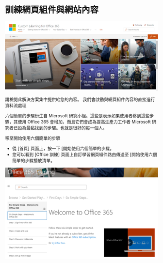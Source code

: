 # <a name="training-webpart-and-site-content"></a>訓練網頁組件與網站內容

![六個簡單的步驟](media/clo365homepage.png)

請檢閱此解決方案集中提供給您的內容。 我們會啟動與網頁組件內容的直接進行資料流處理 




六個簡單的步驟衍生自 Microsoft 研究小組。這些是表示如果使用者移到這些步驟，其使用 Office 365 會增加，而且它們會成為提高生產力工作者 Microsoft 研究者已設為最黏找到的步驟。也就是很好的每一個人。

移至開始使用六個簡單的步驟
- 從 [首頁] 頁面上，按一下 [開始使用六個簡單的步驟。 
- 您可以看到 [Office 訓練] 頁面上自訂學習網頁組件路由傳送至 [開始使用六個簡單的步驟播放清單。  

![六個步驟播放清單](media/clo365sixsteps.png)
